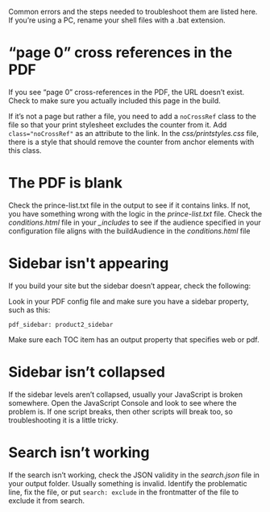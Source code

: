 Common errors and the steps needed to troubleshoot them are listed here. If you’re using a PC, rename your shell files with a .bat extension.

# “page 0” cross references in the PDF

If you see “page 0” cross-references in the PDF, the URL doesn’t exist. Check to make sure you actually included this page in the build.

If it’s not a page but rather a file, you need to add a `noCrossRef` class to the file so that your print stylesheet excludes the counter from it. Add `class="noCrossRef"` as an attribute to the link. In the *css/printstyles.css* file, there is a style that should remove the counter from anchor elements with this class.

# The PDF is blank

Check the prince-list.txt file in the output to see if it contains links. If not, you have something wrong with the logic in the *prince-list.txt* file. Check the *conditions.html* file in your *_includes* to see if the audience specified in your configuration file aligns with the buildAudience in the *conditions.html* file

# Sidebar isn't appearing

If you build your site but the sidebar doesn’t appear, check the following:

Look in your PDF config file and make sure you have a sidebar property, such as this:

```terminal
pdf_sidebar: product2_sidebar
```

Make sure each TOC item has an output property that specifies web or pdf.


# Sidebar isn’t collapsed

If the sidebar levels aren’t collapsed, usually your JavaScript is broken somewhere. Open the JavaScript Console and look to see where the problem is. If one script breaks, then other scripts will break too, so troubleshooting it is a little tricky.

# Search isn’t working

If the search isn’t working, check the JSON validity in the *search.json* file in your output folder. Usually something is invalid. Identify the problematic line, fix the file, or put `search: exclude` in the frontmatter of the file to exclude it from search.